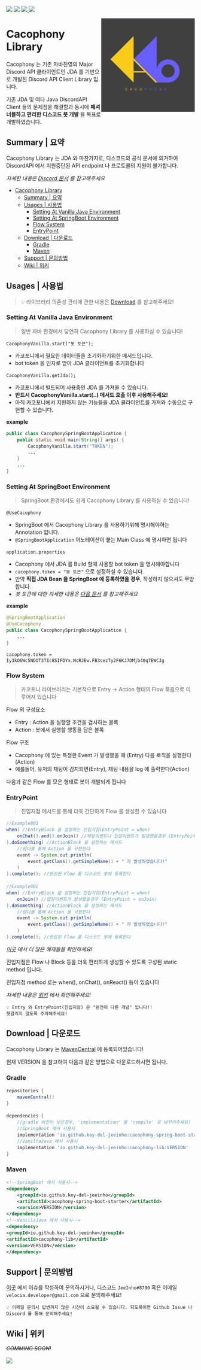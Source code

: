 ![](https://img.shields.io/badge/download-v1.0.1RELEASE-blue) 
![](https://img.shields.io/badge/License-Apache2.0-lightgrey)
[ ![](https://img.shields.io/badge/Orign-JDA-brightgreen) ](https://github.com/DV8FromTheWorld/JDA)
![](https://img.shields.io/badge/GIVEME-STAR%F0%9F%8E%83-yellow)

<img align="right" src="https://github.com/key-del-jeeinho/cacophony-spring-boot/blob/master/logo.png" height="250" width="250">

# Cacophony Library

Cacophony 는 기존 자바진영의 Major Discord API 클라이언트인 
JDA 를 기반으로 개발된 Discord API Client Library 입니다.

기존 JDA 및 여타 Java DiscordAPI Client 들의 문제점을 해결함과 동시에 
**패셔너블하고 편리한 디스코드 봇 개발** 을 목표로 개발하였습니다.

## Summary | 요약
Cacophony Library 는 JDA 와 마찬가지로, 디스코드의 공식 문서에 의거하여 DiscordAPI 에서 지원중단된 API endpoint 나 프로토콜의 지원이 불가합니다.

_자세한 내용은 [Discord 문서](https://discord.com/developers/docs/reference) 를 참고해주세요_

- [Cacophony Library](#cacophony-library)
  - [Summary | 요약](#summary--요약)
  - [Usages | 사용법](#usages--사용법)
    - [Setting At Vanilla Java Environment](#setting-at-vanilla-java-environment)
    - [Setting At SpringBoot Environment](#setting-at-springboot-environment)
    - [Flow System](#flow-system)
    - [EntryPoint](#entrypoint)
  - [Download | 다운로드](#download--다운로드)
    - [Gradle](#gradle)
    - [Maven](#maven)
  - [Support | 문의방법](#support--문의방법)
  - [Wiki | 위키](#wiki--위키)

## Usages | 사용법
> 💡 라이브러리 의존성 관리에 관한 내용은 [Download](#download--다운로드) 를 참고해주세요!

### Setting At Vanilla Java Environment
> 일반 자바 환경에서 당연히 Cacophony Library 를 사용하실 수 있습니다!

`CacophonyVanilla.start("봇 토큰");`
- 카코포니에서 필요한 데이터들을 초기화하기위한 메서드입니다. 
- bot token 을 인자로 받아 JDA 클라이언트를 초기화합니다

`CacophonyVanilla.getJda();`
- 카코포니에서 빌드되어 사용중인 JDA 를 가져올 수 있습니다.
- **반드시 CacophonyVanilla.start(..) 메서드 호출 이후 사용해주세요!**
- 아직 카코포니에서 지원하지 않는 기능들을 JDA 클라이언트를 가져와 수동으로 구현할 수 있습니다.

**example**
```java
public class CacophonySpringBootApplication {
    public static void main(String[] args) {
        CacophonyVanilla.start("TOKEN");
        ...
    }
    ...
}
```

### Setting At SpringBoot Environment
> SpringBoot 환경에서도 쉽게 Cacophony Library 를 사용하실 수 있습니다!

`@UseCacophony`
- SpringBoot 에서 Cacophony Library 를 사용하기위해 명시해야하는 Annotation 입니다. 
- `@SpringBootApplication` 어노테이션이 붙는 Main Class 에 명시하면 됩니다

`application.properties`
- Cacophony 에서 JDA 를 Build 할때 사용할 bot token 을 명시해야합니다
- `cacophony.token = "봇 토큰"` 으로 설정하실 수 있습니다.
- 만약 **직접 JDA Bean 을 SpringBoot 에 등록하였을 경우**, 작성하지 않으셔도 무방합니다.
- _봇 토큰에 대한 자세한 내용은 [다음 문서](https://docs.gitguardian.com/secrets-detection/detectors/specifics/discord_bot_token) 를 참고해주세요_

**example**
```java
@SpringBootApplication
@UseCacophony
public class CacophonySpringBootApplication {
    ...
}
```
```properties
cacophony.token = Iy3kO6Wc5NDOT3TIc85IFDYx.McRJEw.FB3sezTy2F6KJ7DMjb40q7EWCJg
```

### Flow System
> 카코포니 라이브러리는 기본적으로 Entry -> Action 형태의 Flow 묶음으로 이루어져 있습니다

Flow 의 구성요소
- Entry : Action 을 실행할 조건을 검사하는 블록
- Action : 봇에서 실행할 행동을 담은 블록

Flow 구조
- Cacophony 에 있는 특정한 Event 가 발생했을 때 (Entry) 다음 로직을 실행한다 (Action)
- 예를들어, 유저의 채팅이 감지되면(Entry), 채팅 내용을 log 에 출력한다(Action)

다음과 같은 Flow 를 모은 형태로 봇이 개발되게 됩니다

### EntryPoint
> 진입지점 메서드를 통해 더욱 간단하게 Flow 를 생성할 수 있습니다

```java
//Example001
when( //EntryBlock 을 설정하는 진입지점(EntryPoint = when)
    onChat().and().onJoin() //채팅이벤트나 입장이벤트가 발생했을경우 (EntryPoint = onChat)
).doSomething( //ActionBlock 을 설정하는 메서드
    //람다를 통해 Action 을 구현한다
    event -> System.out.println( 
        event.getClass().getSimpleName() + " 가 발생하였습니다!"
    )
).complete(); //완성된 Flow 를 디스코드 봇에 등록한다

//Example002
when( //EntryBlock 을 설정하는 진입지점(EntryPoint = when)
    onJoin() //입장이벤트가 발생했을경우 (EntryPoint = onJoin)
).doSomething( //ActionBlock 을 설정하는 메서드
    //람다를 통해 Action 을 구현한다
    event -> System.out.println( 
        event.getClass().getSimpleName() + " 가 발생하였습니다!"
    )
).complete(); //완성된 Flow 를 디스코드 봇에 등록한다
```
_[이곳](https://github.com/key-del-jeeinho/cacophony-spring-boot/tree/master/cacophony-example) 에서 더 많은 예제들을 확인하세요!_

진입지점은 Flow 나 Block 등을 더욱 편리하게 생성할 수 있도록 구성된 static method 입니다.

진입지점 method 로는 when(), onChat(), onReact() 등이 있습니다

_자세한 내용은 [위키](#wiki--위키) 에서 확인해주세요!_

```
💡 Entry 와 EntryPoint(진입지점) 은 "완전히 다른 개념" 입니다!!
헷갈리지 않도록 주의해주세요!
```

## Download | 다운로드

Cacophony Library 는 [MavenCentral](https://repo1.maven.org/maven2/io/github/key-del-jeeinho/) 에 등록되어있습니다!

현재 VERSION 을 참고하여 다음과 같은 방법으로 다운로드하시면 됩니다.

### Gradle
```groovy
repositories {
    mavenCentral()
}

dependencies {
    //gradle 버전이 낮은경우, 'implementation' 을 'compile' 로 바꾸어주세요!
    //SpringBoot 에서 사용시
    implementation 'io.github.key-del-jeeinho:cacophony-spring-boot-starter:VERSION'
    //VanillaJava 에서 사용시
    implementation 'io.github.key-del-jeeinho:cacophony-lib:VERSION'
}
```

### Maven
```xml
<!--SpringBoot 에서 사용시-->
<dependency>
    <groupId>io.github.key-del-jeeinho</groupId>
    <artifactId>cacophony-spring-boot-starter</artifactId>
    <version>VERSION</version>
</dependency>
<!--VanillaJava 에서 사용시-->
<dependency>
<groupId>io.github.key-del-jeeinho</groupId>
<artifactId>cacophony-lib</artifactId>
<version>VERSION</version>
</dependency>
```

## Support | 문의방법
[이곳](https://github.com/key-del-jeeinho/cacophony-spring-boot/issues) 에서 이슈를 작성하여 문의하시거나, 디스코드 `JeeInho#8790` 혹은 이메일 `velocia.developer@gmail.com` 으로 문의해주세요!

```
💡 이메일 문의시 답변까지 많은 시간이 소요될 수 있습니다. 되도록이면 Github Issue 나 Discord 를 통해 문의해주세요!
```

## Wiki | 위키
~~_COMMING SOON!_~~

<a href="https://github.com/key-del-jeeinho/cacophony-spring-boot"><img align="center" src="https://hits.seeyoufarm.com/api/count/incr/badge.svg?url=https%3A%2F%2Fgithub.com%2Fkey-del-jeeinho%2Fcacophony-spring-boot&count_bg=%2379C83D&title_bg=%23555555&icon=&icon_color=%23E7E7E7&title=hits&edge_flat=false"/></a>
